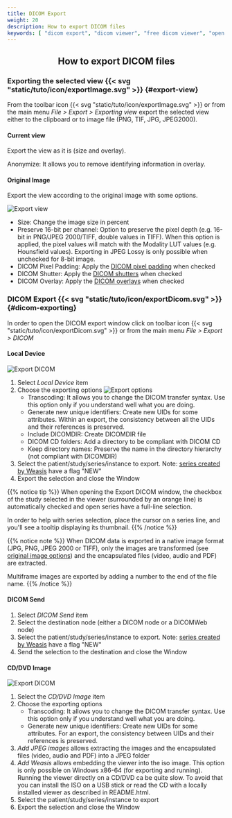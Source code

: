 ```yaml
---
title: DICOM Export
weight: 20
description: How to export DICOM files
keywords: [ "dicom export", "dicom viewer", "free dicom viewer", "open source dicom viewer", "weasis dicom viewer",  "multi-platform dicom viewer", "pacs viewer" ]
---
```


## <center>How to export DICOM files</center>

### Exporting the selected view {{< svg "static/tuto/icon/exportImage.svg" >}} {#export-view}
From the toolbar icon {{< svg "static/tuto/icon/exportImage.svg" >}} or from the main menu _File > Export > Exporting view_ export the selected view either to the clipboard or to image file (PNG, TIF, JPG, JPEG2000).

#### Current view
Export the view as it is (size and overlay).

Anonymize: It allows you to remove identifying information in overlay.

#### Original Image

Export the view according to the original image with some options.

![Export view](/tuto/dicom-export-view.png?classes=shadow&width=350)
<br>
* Size: Change the image size in percent
* Preserve 16-bit per channel: Option to preserve the pixel depth (e.g. 16-bit in PNG/JPEG 2000/TIFF, double values in TIFF). When this option is applied, the pixel values will match with the Modality LUT values (e.g. Hounsfield values). Exporting in JPEG Lossy is only possible when unchecked for 8-bit image.
* DICOM Pixel Padding: Apply the [DICOM pixel padding](https://dicom.nema.org/medical/dicom/current/output/chtml/part03/sect_C.7.5.html#sect_C.7.5.1.1.2) when checked
* DICOM Shutter: Apply the [DICOM shutters](https://dicom.nema.org/medical/Dicom/current/output/chtml/part03/sect_C.7.6.11.html) when checked
* DICOM Overlay: Apply the [DICOM overlays](https://dicom.nema.org/medical/dicom/current/output/chtml/part03/sect_C.9.2.html) when checked

### DICOM Export {{< svg "static/tuto/icon/exportDicom.svg" >}} {#dicom-exporting}

In order to open the DICOM export window click on toolbar icon {{< svg "static/tuto/icon/exportDicom.svg" >}} or from the main menu _File > Export > DICOM_

#### Local Device
![Export DICOM](/tuto/export-ko-pr.png?classes=shadow&width=500)
<br>
1. Select *Local Device* item
2. Choose the exporting options
   ![Export options](/tuto/dicom-export-options.png?classes=shadow&width=350)
   * Transcoding: It allows you to change the DICOM transfer syntax. Use this option only if you understand well what you are doing.
   * Generate new unique identifiers: Create new UIDs for some attributes. Within an export, the consistency between all the UIDs and their references is preserved.
   * Include DICOMDIR: Create DICOMDIR file
   * DICOM CD folders: Add a directory to be compliant with DICOM CD
   * Keep directory names: Preserve the name in the directory hierarchy (not compliant with DICOMDIR)
3. Select the patient/study/series/instance to export. Note: [series created by Weasis](../build-ko-pr/) have a flag "NEW"
4. Export the selection and close the Window

{{% notice tip %}}
When opening the Export DICOM window, the checkbox of the study selected in the viewer (surrounded by an orange line) is automatically checked and open series have a full-line selection.

In order to help with series selection, place the cursor on a series line, and you'll see a tooltip displaying its thumbnail.
{{% /notice %}}

{{% notice note %}}
When DICOM data is exported in a native image format (JPG, PNG, JPEG 2000 or TIFF), only the images are transformed (see [original image options](#original-image)) and the encapsulated files (video, audio and PDF) are extracted.

Multiframe images are exported by adding a number to the end of the file name.
{{% /notice %}}

#### DICOM Send
1. Select *DICOM Send* item
2. Select the destination node (either a DICOM node or a DICOMWeb node)
3. Select the patient/study/series/instance to export. Note: [series created by Weasis](../build-ko-pr/) have a flag "NEW"
4. Send the selection to the destination and close the Window

#### CD/DVD Image
![Export DICOM](/tuto/dicom-export-cd.png?classes=shadow&width=750)
<br>
1. Select the *CD/DVD Image* item
2. Choose the exporting options
   * Transcoding: It allows you to change the DICOM transfer syntax. Use this option only if you understand well what you are doing.
   * Generate new unique identifiers: Create new UIDs for some attributes. For an export, the consistency between UIDs and their references is preserved.
3. *Add JPEG images* allows extracting the images and the encapsulated files (video, audio and PDF) into a JPEG folder
4. *Add Weasis* allows embedding the viewer into the iso image. This option is only possible on Windows x86-64 (for exporting and running). Running the viewer directly on a CD/DVD ca be quite slow. To avoid that you can install the ISO on a USB stick or read the CD with a locally installed viewer as described in README.html.
5. Select the patient/study/series/instance to export
6. Export the selection and close the Window